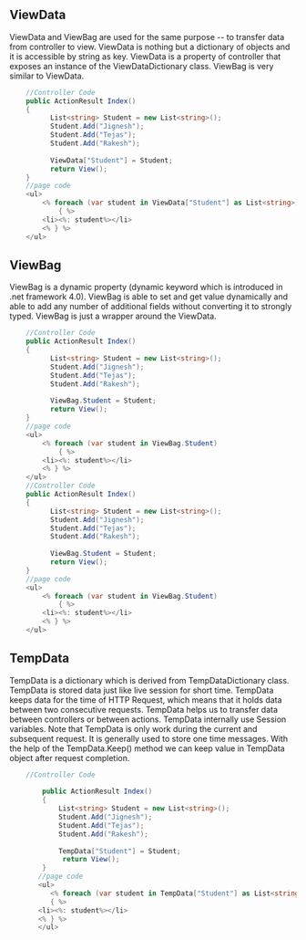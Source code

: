 ## ViewData

ViewData and ViewBag are used for the same purpose --  to transfer data from controller to view.  ViewData is nothing but a dictionary of objects and it is accessible by string as key. ViewData is a property of controller that exposes an instance of the ViewDataDictionary class. ViewBag is very similar to ViewData. 

```C#
	//Controller Code  
	public ActionResult Index()  
	{  
	      List<string> Student = new List<string>();  
	      Student.Add("Jignesh");  
	      Student.Add("Tejas");  
	      Student.Add("Rakesh");  
	   
	      ViewData["Student"] = Student;  
	      return View();  
	}  
	//page code  
	<ul>  
	    <% foreach (var student in ViewData["Student"] as List<string>)  
	        { %>  
	    <li><%: student%></li>  
	    <% } %>  
	</ul>  
```

## ViewBag

ViewBag is a dynamic property (dynamic keyword which is introduced in .net framework 4.0). ViewBag is able to set and get value dynamically and able to add any number of additional fields without converting it to strongly typed. ViewBag is just a wrapper around the ViewData.

```C#
	//Controller Code  
	public ActionResult Index()  
	{  
	      List<string> Student = new List<string>();  
	      Student.Add("Jignesh");  
	      Student.Add("Tejas");  
	      Student.Add("Rakesh");  
	   
	      ViewBag.Student = Student;  
	      return View();  
	}   
	//page code  
	<ul>  
	    <% foreach (var student in ViewBag.Student)  
	        { %>  
	    <li><%: student%></li>  
	    <% } %>  
	</ul>  
	//Controller Code  
	public ActionResult Index()  
	{  
	      List<string> Student = new List<string>();  
	      Student.Add("Jignesh");  
	      Student.Add("Tejas");  
	      Student.Add("Rakesh");  
	   
	      ViewBag.Student = Student;  
	      return View();  
	}   
	//page code  
	<ul>  
	    <% foreach (var student in ViewBag.Student)  
	        { %>  
	    <li><%: student%></li>  
	    <% } %>  
	</ul>  
```

## TempData

TempData is a dictionary which is derived from TempDataDictionary class. TempData is stored data just like live session for short time. TempData keeps data for the time of HTTP Request, which means that it holds data between two consecutive requests. TempData helps us to transfer data between controllers or between actions. TempData internally use Session variables. Note that TempData is only work during the current and subsequent request. It is generally used to store one time messages. With the help of the TempData.Keep() method we can keep value in TempData object after request completion.

```C#
	//Controller Code  
	  
        public ActionResult Index()  
        {  
            List<string> Student = new List<string>();  
            Student.Add("Jignesh");  
            Student.Add("Tejas");  
            Student.Add("Rakesh");  
   
            TempData["Student"] = Student;  
             return View();  
        }  
       //page code  
       <ul>  
          <% foreach (var student in TempData["Student"] as List<string>)  
          { %>  
       <li><%: student%></li>  
       <% } %>  
       </ul>  
```

